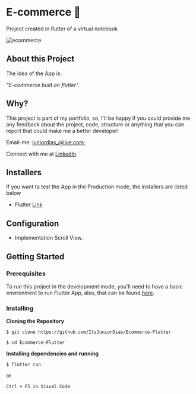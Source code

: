 
# E-commerce :iphone:
Project created in flutter of a virtual notebook

![ecommerce](https://user-images.githubusercontent.com/50254416/82363912-e910b180-99e4-11ea-9d72-724ab0502849.gif)


## About this Project

The idea of the App is:

_"E-commerce built on flutter"._
 
## Why?
This project is part of my portfolio, so, I'll be happy if you could provide me any feedback about the project, code, structure or anything that you can report that could make me a better developer!

Email-me: juniordias_@live.com;

Connect with me at [LinkedIn](https://www.linkedin.com/in/alexandre-junior-236894190/).

## Installers
If you want to test the App in the Production mode, the installers are listed below
- Flutter [Link](https://flutter.dev/docs/get-started/install) 

## Configuration
- Implementation Scroll View.

## Getting Started

### Prerequisites

To run this project in the development mode, you'll need to have a basic environment to run Flutter App, also,  that can be found [here](https://flutter.dev/docs/get-started/install).

### Installing

**Cloning the Repository**

```
$ git clone https://github.com/ItsJuniorDias/Ecommerce-Flutter

$ cd Ecommerce-Flutter
```

**Installing dependencies and running**

```
$ flutter run
```
 or
```
Ctrl + F5 in Visual Code
```


